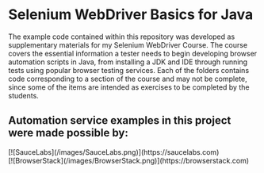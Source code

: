<h1>Selenium WebDriver Basics for Java</h1>
<p>
The example code contained within this repository was developed as supplementary materials for my Selenium WebDriver Course. The course covers the essential information a tester needs to begin developing browser automation scripts in Java, from installing a JDK and IDE through running tests using popular browser testing services. Each of the folders contains code corresponding to a section of the course and may not be complete, since some of the items are intended as exercises to be completed by the students.
</p>


<h2>Automation service examples in this project were made possible by:</h2>
[![SauceLabs](/images/SauceLabs.png)](https://saucelabs.com)</br>
[![BrowserStack](/images/BrowserStack.png)](https://browserstack.com)
